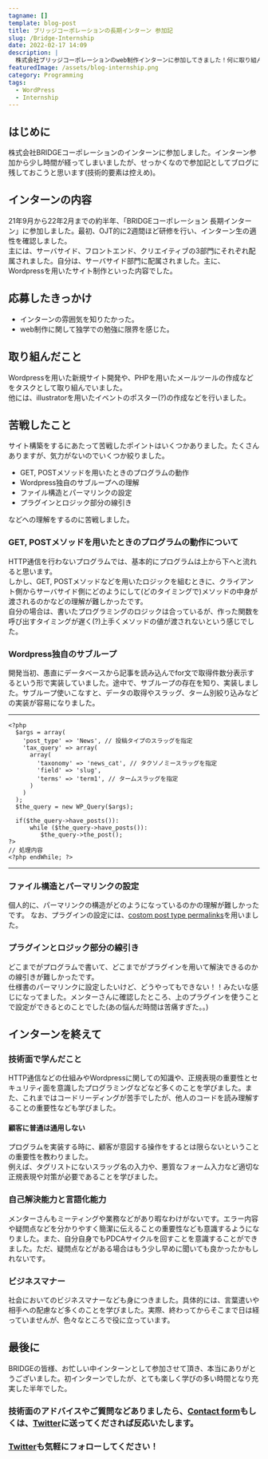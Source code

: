 ```yaml
---
tagname: []
template: blog-post
title: ブリッジコーポレーションの長期インターン 参加記
slug: /Bridge-Internship
date: 2022-02-17 14:09
description: |
  株式会社ブリッジコーポレーションのweb制作インターンに参加してきました！何に取り組んだのか、学んだことなどの備忘録です！！
featuredImage: /assets/blog-internship.png
category: Programming
tags:
  - WordPress
  - Internship
---
```

## はじめに
株式会社BRIDGEコーポレーションのインターンに参加しました。インターン参加から少し時間が経ってしまいましたが、せっかくなので参加記としてブログに残しておこうと思います(技術的要素は控えめ)。

## インターンの内容
21年9月から22年2月までの約半年、「BRIDGEコーポレーション 長期インターン」に参加しました。最初、OJT的に2週間ほど研修を行い、インターン生の適性を確認しました。<br>
主には、サーバサイド、フロントエンド、クリエイティブの3部門にそれぞれ配属されました。自分は、サーバサイド部門に配属されました。主に、Wordpressを用いたサイト制作といった内容でした。

## 応募したきっかけ
- インターンの雰囲気を知りたかった。
- web制作に関して独学での勉強に限界を感じた。

## 取り組んだこと
Wordpressを用いた新規サイト開発や、PHPを用いたメールツールの作成などをタスクとして取り組んでいました。<br>
他には、illustratorを用いたイベントのポスター(?)の作成などを行いました。

## 苦戦したこと
サイト構築をするにあたって苦戦したポイントはいくつかありました。たくさんありますが、気力がないのでいくつか絞りました。
- GET, POSTメソッドを用いたときのプログラムの動作
- Wordpress独自のサブループへの理解
- ファイル構造とパーマリンクの設定
- プラグインとロジック部分の線引き

などへの理解をするのに苦戦しました。
### GET, POSTメソッドを用いたときのプログラムの動作について
HTTP通信を行わないプログラムでは、基本的にプログラムは上から下へと流れると思います。<br>しかし、GET, POSTメソッドなどを用いたロジックを組むときに、クライアント側からサーバサイド側にどのようにして(どのタイミングで)メソッドの中身が渡されるのかなどの理解が難しかったです。<br>
自分の場合は、書いたプログラミングのロジックは合っているが、作った関数を呼び出すタイミングが遅く(?)上手くメソッドの値が渡されないという感じでした。

### Wordpress独自のサブループ
開発当初、愚直にデータベースから記事を読み込んでfor文で取得件数分表示するという形で実装していました。途中で、サブループの存在を知り、実装しました。サブループ使いこなすと、データの取得やスラッグ、ターム別絞り込みなどの実装が容易になりました。
***
```VB
<?php
  $args = array(
    'post_type' => 'News', // 投稿タイプのスラッグを指定
    'tax_query' => array(
      array(
        'taxonomy' => 'news_cat', // タクソノミースラッグを指定
        'field' => 'slug',
        'terms' => 'term1', // タームスラッグを指定
      )
    )
  );
  $the_query = new WP_Query($args);

  if($the_query->have_posts()):
      while ($the_query->have_posts()):
         $the_query->the_post();
?>
// 処理内容
<?php endWhile; ?>
```
***
### ファイル構造とパーマリンクの設定
個人的に、パーマリンクの構造がどのようになっているのかの理解が難しかったです。
なお、プラグインの設定には、[costom post type permalinks](https://ja.wordpress.org/plugins/custom-post-type-permalinks/)を用いました。
### プラグインとロジック部分の線引き
どこまでがプログラムで書いて、どこまでがプラグインを用いて解決できるのかの線引きが難しかったです。<br>
仕様書のパーマリンクに設定したいけど、どうやってもできない！！みたいな感じになってました。メンターさんに確認したところ、上のプラグインを使うことで設定ができるとのことでした(あの悩んだ時間は苦痛すぎた。。)

## インターンを終えて
### 技術面で学んだこと
HTTP通信などの仕組みやWordpressに関しての知識や、正規表現の重要性とセキュリティ面を意識したプログラミングなどなど多くのことを学びました。また、これまではコードリーディングが苦手でしたが、他人のコードを読み理解することの重要性なども学びました。
#### 顧客に普通は通用しない
プログラムを実装する時に、顧客が意図する操作をするとは限らないということの重要性を教わりました。<br>例えば、タグリストにないスラッグ名の入力や、悪質なフォーム入力など適切な正規表現や対策が必要であることを学びました。
### 自己解決能力と言語化能力
メンターさんもミーティングや業務などがあり暇なわけがないです。エラー内容や疑問点などを分かりやすく簡潔に伝えることの重要性なども意識するようになりました。また、自分自身でもPDCAサイクルを回すことを意識することができました。ただ、疑問点などがある場合はもう少し早めに聞いても良かったかもしれないです。
### ビジネスマナー
社会においてのビジネスマナーなども身につきました。具体的には、言葉遣いや相手への配慮など多くのことを学びました。実際、終わってからそこまで日は経っていませんが、色々なところで役に立っています。

## 最後に
BRIDGEの皆様、お忙しい中インターンとして参加させて頂き、本当にありがとうございました。初インターンでしたが、とても楽しく学びの多い時間となり充実した半年でした。

### 技術面のアドバイスやご質問などありましたら、[Contact form](https://www.kitsune-blog.tokyo/contact)もしくは、[Twitter](https://twitter.com/kitsune_yk)に送ってくだされば反応いたします。
### [Twitter](https://twitter.com/kitsune_yk)も気軽にフォローしてください！